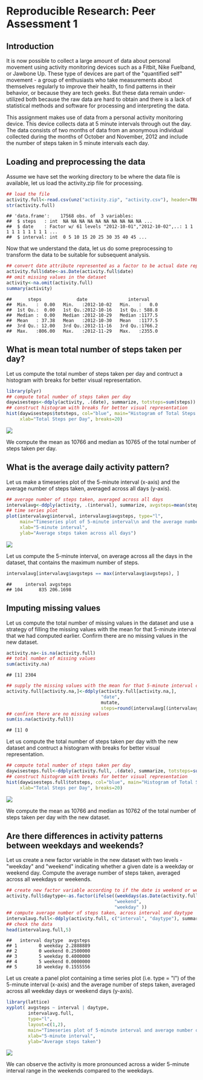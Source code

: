 # Reproducible Research: Peer Assessment 1

## Introduction

It is now possible to collect a large amount of data about personal movement using activity monitoring devices such as a Fitbit, Nike Fuelband, or Jawbone Up. These type of devices are part of the "quantified self" movement - a group of enthusiasts who take measurements about themselves regularly to improve their health, to find patterns in their behavior, or because they are tech geeks. But these data remain under-utilized both because the raw data are hard to obtain and there is a lack of statistical methods and software for processing and interpreting the data.

This assignment makes use of data from a personal activity monitoring device. This device collects data at 5 minute intervals through out the day. The data consists of two months of data from an anonymous individual collected during the months of October and November, 2012 and include the number of steps taken in 5 minute intervals each day.

## Loading and preprocessing the data

Assume we have set the working directory to be where the data file is available, let us load the activity.zip file for processing.



```r
## load the file
activity.full<-read.csv(unz("activity.zip", "activity.csv"), header=TRUE)
str(activity.full)
```

```
## 'data.frame':	17568 obs. of  3 variables:
##  $ steps   : int  NA NA NA NA NA NA NA NA NA NA ...
##  $ date    : Factor w/ 61 levels "2012-10-01","2012-10-02",..: 1 1 1 1 1 1 1 1 1 1 ...
##  $ interval: int  0 5 10 15 20 25 30 35 40 45 ...
```

Now that we understand the data, let us do some preprocessing to transform the data to be suitable for subsequent analysis.

```r
## convert date attribute represented as a factor to be actual date representations
activity.full$date<-as.Date(activity.full$date)
## omit missing values in the dataset
activity<-na.omit(activity.full)
summary(activity)
```

```
##      steps             date               interval     
##  Min.   :  0.00   Min.   :2012-10-02   Min.   :   0.0  
##  1st Qu.:  0.00   1st Qu.:2012-10-16   1st Qu.: 588.8  
##  Median :  0.00   Median :2012-10-29   Median :1177.5  
##  Mean   : 37.38   Mean   :2012-10-30   Mean   :1177.5  
##  3rd Qu.: 12.00   3rd Qu.:2012-11-16   3rd Qu.:1766.2  
##  Max.   :806.00   Max.   :2012-11-29   Max.   :2355.0
```

## What is mean total number of steps taken per day?

Let us compute the total number of steps taken per day and contruct a histogram with breaks for better visual representation.


```r
library(plyr)
## compute total number of steps taken per day
daywisesteps<-ddply(activity, .(date), summarize, totsteps=sum(steps))
## construct histogram with breaks for better visual representation
hist(daywisesteps$totsteps, col="blue", main="Histogram of Total Steps per Day",
     xlab="Total Steps per Day", breaks=20)
```

![](./PA1_template_files/figure-html/unnamed-chunk-4-1.png) 

We compute the mean as 10766 and median as 10765 of the total number of steps taken per day.

## What is the average daily activity pattern?

Let us make a timeseries plot of the 5-minute interval (x-axis) and the average number of steps taken, averaged across all days (y-axis).

```r
## average number of steps taken, averaged across all days 
intervalavg<-ddply(activity, .(interval), summarize, avgsteps=mean(steps))
## time series plot
plot(intervalavg$interval, intervalavg$avgsteps, type="l",
     main="Timeseries plot of 5-minute interval\n and the average number of steps taken across all days",
     xlab="5-minute interval",
     ylab="Average steps taken across all days")
```

![](./PA1_template_files/figure-html/unnamed-chunk-5-1.png) 

Let us compute the 5-minute interval, on average across all the days in the dataset, that contains the maximum number of steps.

```r
intervalavg[intervalavg$avgsteps == max(intervalavg$avgsteps), ]
```

```
##     interval avgsteps
## 104      835 206.1698
```
## Imputing missing values

Let us compute the total number of missing values in the dataset and use a strategy of filling the missing values with the mean for that 5-minute interval that we had computed earlier. Confirm there are no missing values in the new dataset.


```r
activity.na<-is.na(activity.full)
## total number of missing values
sum(activity.na)
```

```
## [1] 2304
```

```r
## supply the missing values with the mean for that 5-minute interval computed earlier
activity.full[activity.na,]<-ddply(activity.full[activity.na,], 
                                   "date", 
                                   mutate, 
                                   steps=round(intervalavg[(intervalavg$interval== interval), c(2)]))
## confirm there are no missing values
sum(is.na(activity.full))
```

```
## [1] 0
```

Let us compute the total number of steps taken per day with the new dataset and contruct a histogram with breaks for better visual representation.


```r
## compute total number of steps taken per day
daywisesteps.full<-ddply(activity.full, .(date), summarize, totsteps=sum(steps))
## construct histogram with breaks for better visual representation
hist(daywisesteps.full$totsteps, col="blue", main="Histogram of Total Steps per Day",
     xlab="Total Steps per Day", breaks=20)
```

![](./PA1_template_files/figure-html/unnamed-chunk-8-1.png) 

We compute the mean as 10766 and median as 10762 of the total number of steps taken per day with the new dataset.

## Are there differences in activity patterns between weekdays and weekends?

Let us create a new factor variable in the new dataset with two levels - "weekday" and "weekend" indicating whether a given date is a weekday or weekend day. Compute the average number of steps taken, averaged across all weekdays or weekends.

```r
## create new factor variable according to if the date is weekend or weekday
activity.full$daytype<-as.factor(ifelse((weekdays(as.Date(activity.full$date)) %in% c('Saturday','Sunday')),
                                        "weekend", 
                                        "weekday" ))
## compute average number of steps taken, across interval and daytype
intervalavg.full<-ddply(activity.full, c("interval", "daytype"), summarize, avgsteps=mean(steps))
## check the data
head(intervalavg.full,5)
```

```
##   interval daytype  avgsteps
## 1        0 weekday 2.2888889
## 2        0 weekend 0.2500000
## 3        5 weekday 0.4000000
## 4        5 weekend 0.0000000
## 5       10 weekday 0.1555556
```

Let us create a panel plot containing a time series plot (i.e. type = "l") of the 5-minute interval (x-axis) and the average number of steps taken, averaged across all weekday days or weekend days (y-axis).

```r
library(lattice)
xyplot( avgsteps ~ interval | daytype, 
        intervalavg.full, 
        type="l", 
        layout=c(1,2),
        main="Timeseries plot of 5-minute interval and average number of steps taken,\n averaged across weekends or weekdays",
        xlab="5-minute interval",
        ylab="Average steps taken")
```

![](./PA1_template_files/figure-html/unnamed-chunk-10-1.png) 

We can observe the activity is more pronounced across a wider 5-minute interval range in the weekends compared to the weekdays.
